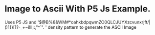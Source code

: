 # Image to Ascii With P5 Js Example.

Uses P5 JS and '$@B%8&WM#*oahkbdpqwmZO0QLCJUYXzcvunxrjft/|()1{}[]?-_+~i!lI;:,"^`". ' density pattern to generate the ASCII Image
